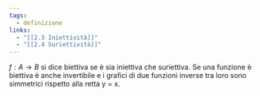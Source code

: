 ```yaml
---
tags:
  - definizione
links:
  - "[[2.3 Iniettività]]"
  - "[[2.4 Suriettività]]"
---
```

$f: A\to B$ si dice biettiva se è sia iniettiva che suriettiva.
Se una funzione è biettiva è anche invertibile e i grafici di due funzioni inverse tra loro sono simmetrici rispetto alla retta y = x.
